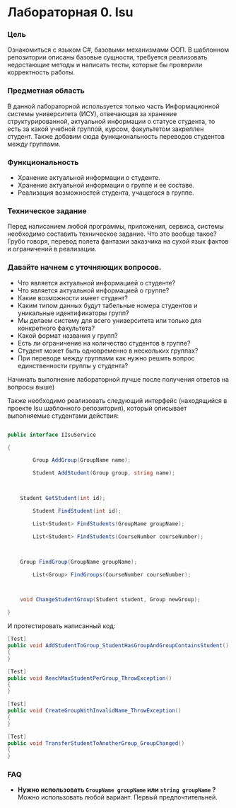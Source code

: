 # **Лабораторная 0. Isu**
 
### Цель

Ознакомиться с языком C#, базовыми механизмами ООП. В шаблонном репозитории описаны базовые сущности, требуется реализовать недостающие методы и написать тесты, которые бы проверили корректность работы.

### Предметная область

В данной лабораторной используется только часть Информационной системы университета (ИСУ), отвечающая за хранение структурированной, актуальной информации о статусе студента, то есть за какой учебной группой, курсом, факультетом закреплен студент. Также добавим сюда функциональность переводов студентов между группами.

### Функциональность

- Хранение актуальной информации о студенте.
- Хранение актуальной информации о группе и ее составе.
- Реализация возможностей студента, учащегося в группе.

### Техническое задание

Перед написанием любой программы, приложения, сервиса, системы необходимо составить техническое задание. Что это вообще такое? Грубо говоря, перевод полета фантазии заказчика на сухой язык фактов и ограничений в реализации.

### Давайте начнем с уточняющих вопросов.

- Что является актуальной информацией о студенте?
- Что является актуальной информацией о группе?
- Какие возможности имеет студент?
- Каким типом данных будут табельные номера студентов и уникальные идентификаторы групп?
- Мы делаем систему для всего университета или только для конкретного факультета?
- Какой формат названия у групп?
- Есть ли ограничение на количество студентов в группе?
- Студент может быть одновременно в нескольких группах?
- При переводе между группами как нужно решить вопрос единственности группы у студента?

Начинать выполнение лабораторной лучше после получения ответов на вопросы выше)

Также необходимо реализовать следующий интерфейс (находящийся в проекте Isu шаблонного репозитория), который описывает выполняемые студентами действия:

```csharp

public interface IIsuService

{

        Group AddGroup(GroupName name);

        Student AddStudent(Group group, string name);



    Student GetStudent(int id);

        Student FindStudent(int id);

        List<Student> FindStudents(GroupName groupName);

        List<Student> FindStudents(CourseNumber courseNumber);



    Group FindGroup(GroupName groupName);

        List<Group> FindGroups(CourseNumber courseNumber);



    void ChangeStudentGroup(Student student, Group newGroup);

}

```

И протестировать написанный код:

```csharp
[Test]
public void AddStudentToGroup_StudentHasGroupAndGroupContainsStudent()
{
}

[Test]
public void ReachMaxStudentPerGroup_ThrowException()
{
}

[Test]
public void CreateGroupWithInvalidName_ThrowException()
{
}

[Test]
public void TransferStudentToAnotherGroup_GroupChanged()
{
}
```

### FAQ
- **Нужно использовать `GroupName groupName` или `string groupName` ?**<br>
Можно использовать любой вариант. Первый предпочтительней.